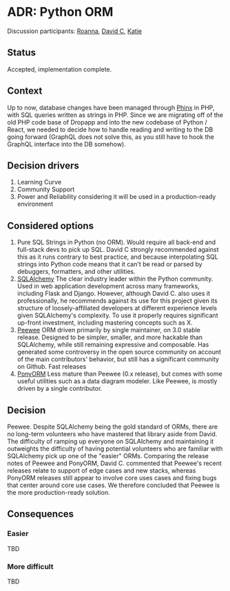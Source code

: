 # ADR: Python ORM 
Discussion participants: [Roanna](https://github.com/orgs/boxwise/people/aerinsol), [David C](https://github.com/orgs/boxwise/people/jdcsgh), [Katie](https://github.com/orgs/boxwise/people/mcgnly)

## Status

Accepted, implementation complete. 

## Context

Up to now, database changes have been managed through [Phinx](https://phinx.org/) in PHP, with SQL queries written as strings in PHP. Since we are migrating off of the old PHP code base of Dropapp and into the new codebase of Python / React, we needed to decide how to handle reading and writing to the DB going forward (GraphQL does not solve this, as you still have to hook the GraphQL interface into the DB somehow). 

## Decision drivers

1. Learning Curve
2. Community Support
3. Power and Reliability considering it will be used in a production-ready environment

## Considered options

1. Pure SQL Strings in Python (no ORM). Would require all back-end and full-stack devs to pick up SQL. David C strongly recommended against this as it runs contrary to best practice, and because interpolating SQL strings into Python code means that it can't be read or parsed by debuggers, formatters, and other utilities.
2. [SQLAlchemy](https://www.sqlalchemy.org/) The clear industry leader within the Python community. Used in web application development across many frameworks, including Flask and Django. However, although David C. also uses it professionally, he recommends against its use for this project given its structure of loosely-affiliated developers at different experience levels given SQLAlchemy's complexity. To use it properly requires significant up-front investment, including mastering concepts such as X.
3. [Peewee](http://docs.peewee-orm.com/en/latest/) ORM driven primarily by single maintainer, on 3.0 stable release. Designed to be simpler, smaller, and more hackable than SQLAlchemy, while still remaining expressive and composable. Has generated some controversy in the open source community on account of the main contributors' behavior, but still has a significant community on Github. Fast releases
4. [PonyORM](https://ponyorm.org/) Less mature than Peewee (0.x release), but comes with some useful utilities such as a data diagram modeler. Like Peewee, is mostly driven by a single contributor.


## Decision
Peewee. Despite SQLAlchemy being the gold standard of ORMs, there are no long-term volunteers who have mastered that library aside from David. The difficulty of ramping up everyone on SQLAlchemy and maintaining it outweights the difficulty of having potential volunteers who are familiar with SQLAlchemy pick up one of the "easier" ORMs. Comparing the release notes of Peewee and PonyORM, David C. commented that Peewee's recent releases relate to support of edge cases and new stacks, whereas PonyORM releases still appear to involve core uses cases and fixing bugs that center around core use cases. We therefore concluded that Peewee is the more production-ready solution.

## Consequences

### Easier
TBD

### More difficult
TBD

